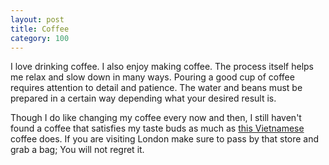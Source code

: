 ```yaml
---
layout: post
title: Coffee
category: 100
---
```

I love drinking coffee. I also enjoy making coffee. The process itself helps me relax and slow down in many ways. Pouring a good cup of coffee requires attention to detail and patience. The water and beans must be prepared in a certain way depending what your desired result is.

Though I do like changing my coffee every now and then, I still haven't found a coffee that satisfies my taste buds as much as [this Vietnamese](https://www.algcoffee.co.uk/index.php?route=product/product&filter_name=vietnam&product_id=2192) coffee does. If you are visiting London make sure to pass by that store and grab a bag; You will not regret it.
